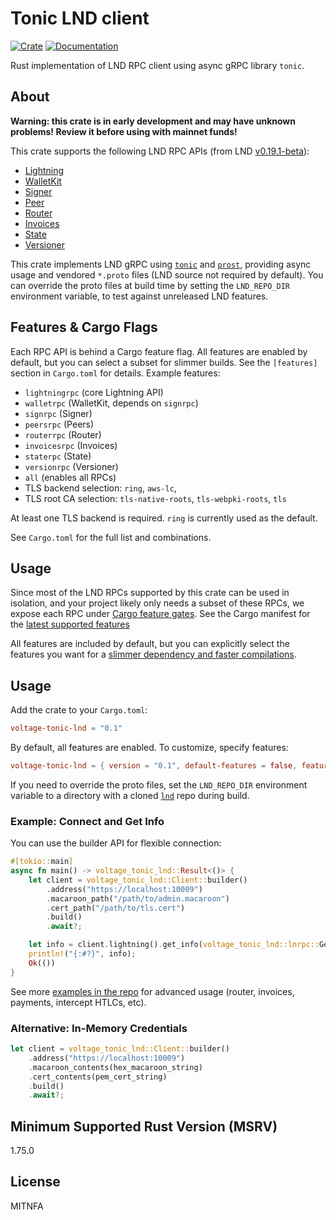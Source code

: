 # Tonic LND client

[![Crate](https://img.shields.io/crates/v/voltage-tonic-lnd.svg?logo=rust)](https://crates.io/crates/voltage-tonic-lnd)
[![Documentation](https://img.shields.io/static/v1?logo=read-the-docs&label=docs.rs&message=voltage-tonic-lnd&color=informational)](https://docs.rs/voltage-tonic-lnd/)

Rust implementation of LND RPC client using async gRPC library `tonic`.

## About

**Warning: this crate is in early development and may have unknown problems!
Review it before using with mainnet funds!**

This crate supports the following LND RPC APIs (from LND [v0.19.1-beta](https://github.com/lightningnetwork/lnd/tree/v0.19.1-beta)):
- [Lightning](https://lightning.engineering/api-docs/category/lightning-service)
- [WalletKit](https://lightning.engineering/api-docs/category/walletkit-service)
- [Signer](https://lightning.engineering/api-docs/category/signer-service)
- [Peer](https://lightning.engineering/api-docs/category/peers-service)
- [Router](https://lightning.engineering/api-docs/category/router-service)
- [Invoices](https://lightning.engineering/api-docs/category/invoices-service)
- [State](https://lightning.engineering/api-docs/category/state-service)
- [Versioner](https://lightning.engineering/api-docs/category/versioner-service)

This crate implements LND gRPC using [`tonic`](https://docs.rs/tonic/) and [`prost`](https://docs.rs/prost/), providing async usage and vendored `*.proto` files (LND source not required by default). You can override the proto files at build time by setting the `LND_REPO_DIR` environment variable, to test against unreleased LND features.

## Features & Cargo Flags

Each RPC API is behind a Cargo feature flag. All features are enabled by default, but you can select a subset for slimmer builds. See the `[features]` section in `Cargo.toml` for details. Example features:
- `lightningrpc` (core Lightning API)
- `walletrpc` (WalletKit, depends on `signrpc`)
- `signrpc` (Signer)
- `peersrpc` (Peers)
- `routerrpc` (Router)
- `invoicesrpc` (Invoices)
- `staterpc` (State)
- `versionrpc` (Versioner)
- `all` (enables all RPCs)
- TLS backend selection: `ring`, `aws-lc`,
- TLS root CA selection: `tls-native-roots`, `tls-webpki-roots`, `tls`

At least one TLS backend is required. `ring` is currently used as the default.

See `Cargo.toml` for the full list and combinations.

## Usage

Since most of the LND RPCs supported by this crate can be used in isolation, and your project likely only needs a subset of these RPCs, we expose each RPC under [Cargo feature gates](https://doc.rust-lang.org/cargo/reference/features.html). See the Cargo manifest for the [latest supported features](https://github.com/Kixunil/tonic_lnd/blob/master/Cargo.toml)

All features are included by default, but you can explicitly select the features you want for a [slimmer dependency and faster compilations](https://github.com/Kixunil/tonic_lnd/pull/29#issuecomment-1352385426).

## Usage

Add the crate to your `Cargo.toml`:

```toml
voltage-tonic-lnd = "0.1"
```

By default, all features are enabled. To customize, specify features:

```toml
voltage-tonic-lnd = { version = "0.1", default-features = false, features = ["lightningrpc", "routerrpc", "aws-lc", "tls-native-roots"] }
```

If you need to override the proto files, set the `LND_REPO_DIR` environment variable to a directory with a cloned [`lnd`](https://github.com/lightningnetwork/lnd.git) repo during build.

### Example: Connect and Get Info

You can use the builder API for flexible connection:

```rust
#[tokio::main]
async fn main() -> voltage_tonic_lnd::Result<()> {
    let client = voltage_tonic_lnd::Client::builder()
        .address("https://localhost:10009")
        .macaroon_path("/path/to/admin.macaroon")
        .cert_path("/path/to/tls.cert")
        .build()
        .await?;

    let info = client.lightning().get_info(voltage_tonic_lnd::lnrpc::GetInfoRequest {}).await?;
    println!("{:#?}", info);
    Ok(())
}
```

See more [examples in the repo](https://github.com/voltagecloud/tonic-lnd/tree/master/examples) for advanced usage (router, invoices, payments, intercept HTLCs, etc).

### Alternative: In-Memory Credentials

```rust
let client = voltage_tonic_lnd::Client::builder()
    .address("https://localhost:10009")
    .macaroon_contents(hex_macaroon_string)
    .cert_contents(pem_cert_string)
    .build()
    .await?;
```

## Minimum Supported Rust Version (MSRV)

1.75.0

## License

MITNFA
